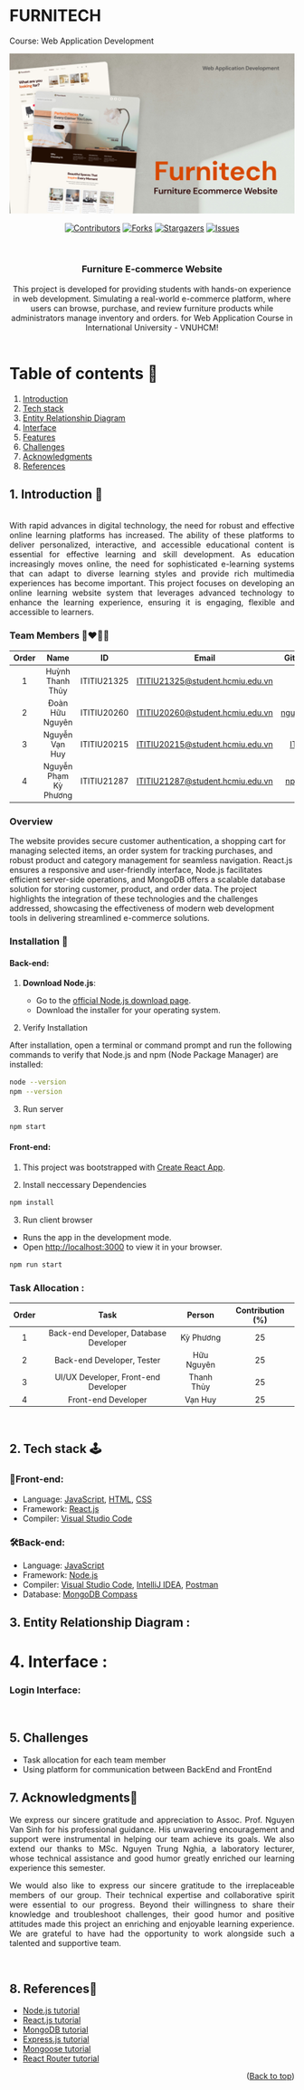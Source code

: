 # FURNITECH
Course: Web Application Development

![Furnitech Presentation.png](https://github.com/nguyensngoc108/Furnitech/blob/main/Furnitech%20Presentation.png)



<div align="center">

[![Contributors][contributors-shield]][contributors-url]
[![Forks][forks-shield]][forks-url]
[![Stargazers][stars-shield]][stars-url]
[![Issues][issues-shield]][issues-url]

</div>

<!-- PROJECT LOGO -->
<br />
<div align="center">
  <a href="https://github.com/nguyensngoc108/Furnitech">
  </a>

<h3 align="center">Furniture E-commerce Website</h3>

  <p align="center">
   This project is developed for providing students with hands-on experience in web development. Simulating a real-world e-commerce platform, where users can browse, purchase, and review furniture products while administrators manage inventory and orders.
    for Web Application Course in International University - VNUHCM!
    <br />
    <br />
  </p>
</div>

<!-- TABLE OF CONTENTS -->
# Table of contents :round_pushpin:
1. [Introduction](#Introduction)
2. [Tech stack](#Tech_stack)
3. [Entity Relationship Diagram](#ERD)
4. [Interface](#Interface)
5. [Features](#Features)
6. [Challenges](#Challenges)
7. [Acknowledgments](#Acknowledgments)
8. [References](#References)

<!-- ABOUT THE PROJECT -->

## 1. Introduction <a name="Introduction"></a> :bricks:

<div align="center">
<img src="screenshots/Intro.gif" alt="">
</div>

<div style="text-align:justify">
With rapid advances in digital technology, the need for robust and effective online learning platforms has increased. The ability of these platforms to deliver personalized, interactive, and accessible educational content is essential for effective learning and skill development. As education increasingly moves online, the need for sophisticated e-learning systems that can adapt to diverse learning styles and provide rich multimedia experiences has become important. This project focuses on developing an online learning website system that leverages advanced technology to enhance the learning experience, ensuring it is engaging, flexible and accessible to learners.
</div>

### Team Members :couplekiss_man_man:

| Order |         Name          |     ID      |              Email               |                       Github account                        |                      
| :---: |:---------------------:|:-----------:|:--------------------------------:| :---------------------------------------------------------: | 
|   1   |   Huỳnh Thanh Thủy    | ITITIU21325 | ITITIU21325@student.hcmiu.edu.vn |           [TracyHT](https://github.com/TracyHT)         |
|   2   |    Đoàn Hữu Nguyên    | ITITIU20260 | ITITIU20260@student.hcmiu.edu.vn | [nguyensngoc108](https://github.com/nguyensngoc108) |           |
|   3   |    Nguyễn Vạn Huy     | ITITIU20215 | ITITIU20215@student.hcmiu.edu.vn |       [ITITIU20215](https://github.com/ITITIU20215)       |      |
|   4   | Nguyễn Phạm Kỳ Phương | ITITIU21287 | ITITIU21287@student.hcmiu.edu.vn |       [npkyphuong04](https://github.com/npkyphuong04)      |


### Overview
The website provides secure customer authentication, a shopping cart for managing selected items, an order system for tracking purchases, and robust product and category management for seamless navigation. React.js ensures a responsive and user-friendly interface, Node.js facilitates efficient server-side operations, and MongoDB offers a scalable database solution for storing customer, product, and order data. The project highlights the integration of these technologies and the challenges addressed, showcasing the effectiveness of modern web development tools in delivering streamlined e-commerce solutions.

### Installation :dart:

#### Back-end:

1. **Download Node.js**:
    - Go to the [official Node.js download page](https://nodejs.org/en/download/package-manager).
    - Download the installer for your operating system.

2. Verify Installation

After installation, open a terminal or command prompt and run the following commands to verify that Node.js and npm (Node Package Manager) are installed:

```sh
node --version
npm --version
```

3. Run server
```sh
npm start
```
   
#### Front-end:
1. This project was bootstrapped with [Create React App](https://github.com/facebook/create-react-app).


2. Install neccessary Dependencies

```sh
npm install
```

3. Run client browser
- Runs the app in the development mode.
- Open [http://localhost:3000](http://localhost:3000) to view it in your browser.

```sh
npm run start
```



</div>

### Task Allocation :

| Order |                  Task                  |   Person   | Contribution (%) |
| :----: |:--------------------------------------:|:----------:|:----------------:|
| 1     | Back-end Developer, Database Developer | Kỳ Phương  |        25        |
| 2     |       Back-end Developer, Tester       | Hữu Nguyên |        25        |
| 3     |  UI/UX Developer, Front-end Developer  | Thanh Thủy |        25        |
| 4     |          Front-end Developer           |  Vạn Huy   |        25        |



<br />


## 2. Tech stack <a name="Tech_stack"></a>:joystick:
### :art:Front-end:
- Language: [JavaScript](https://www.javascript.com/), [HTML](https://www.w3schools.com/html/), [CSS](https://www.w3schools.com/css/)
- Framework: [React.js](https://reactjs.org/)
- Compiler: [Visual Studio Code](https://code.visualstudio.com/)
  <br />


### :hammer_and_wrench:Back-end:
- Language: [JavaScript](https://www.javascript.com/)
- Framework: [Node.js](https://nodejs.org/en/)
- Compiler: [Visual Studio Code](https://code.visualstudio.com/), [IntelliJ IDEA](https://www.jetbrains.com/idea/), [Postman](https://www.postman.com/)
- Database: [MongoDB Compass](https://www.mongodb.com/products/compass)
  <br />


## 3. Entity Relationship Diagram <a name="ERD"></a>:

[//]: # (![ERD]&#40;https://github.com/dtnghia2010/E-learning-platform/blob/main/ERD.png&#41;)

# 4. Interface <a name="Interface"></a>:

### Login Interface:

[//]: # (<img src="https://github.com/dtnghia2010/E-learning-platform/blob/main/create_document.png" alt="Login"/>)

<br />


<!-- CHALLENGES -->
## 5. Challenges <a name="Challenges"></a>
- Task allocation for each team member
- Using platform for communication between BackEnd and FrontEnd
  <br />


## 7. Acknowledgments<a name="Acknowledgments">:brain:
<div style="text-align:justify">
We express our sincere gratitude and appreciation to Assoc. Prof. Nguyen Van Sinh for his professional guidance. His unwavering encouragement and support were instrumental in helping our team achieve its goals.
We also extend our thanks to MSc. Nguyen Trung Nghia, a laboratory lecturer, whose technical assistance and good humor greatly enriched our learning experience this semester.

We would also like to express our sincere gratitude to the irreplaceable members of our group. Their technical expertise and collaborative spirit were essential to our progress. Beyond their willingness to share their knowledge and troubleshoot challenges, their good humor and positive attitudes made this project an enriching and enjoyable learning experience. We are grateful to have had the opportunity to work alongside such a talented and supportive team.
</div>
<br />


## 8. References<a name="References">:bookmark:
- [Node.js tutorial](https://www.w3schools.com/nodejs/)
- [React.js tutorial](https://www.w3schools.com/react/default.asp)
- [MongoDB tutorial](https://www.w3schools.com/nodejs/nodejs_mongodb.asp)
- [Express.js tutorial](https://www.w3schools.com/nodejs/nodejs_express.asp)
- [Mongoose tutorial](https://www.w3schools.com/nodejs/nodejs_mongodb.asp)
- [React Router tutorial](https://www.w3schools.com/react/react_router.asp)
  <br />

<p align="right">(<a href="#top">Back to top</a>)</p>
</div>


[contributors-shield]: https://img.shields.io/github/contributors/nguyensngoc108/Furnitech.svg?style=for-the-badge
[contributors-url]: https://github.com/nguyensngoc108/Furnitech/graphs/contributors
[forks-shield]: https://img.shields.io/github/forks/nguyensngoc108/Furnitech.svg?style=for-the-badge
[forks-url]: https://github.com/nguyensngoc108/Furnitech/network/members
[stars-shield]: https://img.shields.io/github/stars/nguyensngoc108/Furnitech.svg?style=for-the-badge
[stars-url]: https://github.com/nguyensngoc108/Furnitech/stargazers
[issues-shield]: https://img.shields.io/github/issues/nguyensngoc108/Furnitech.svg?style=for-the-badge
[issues-url]: https://github.com/nguyensngoc108/Furnitech/issues
